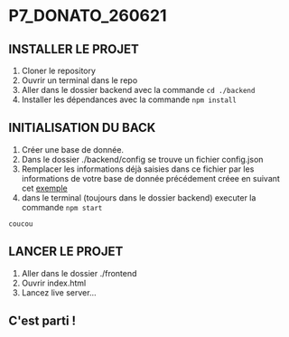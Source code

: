 # P7_DONATO_260621

## INSTALLER LE PROJET
  1. Cloner le repository
  2. Ouvrir un terminal dans le repo
  3. Aller dans le dossier backend avec la commande ``cd ./backend``
  4. Installer les dépendances avec la commande ``npm install``

## INITIALISATION DU BACK

  1. Créer une base de donnée.
  2. Dans le dossier ./backend/config se trouve un fichier config.json
  3. Remplacer les informations déjà saisies dans ce fichier par les informations de votre base de donnée précédement créee en suivant cet [exemple](https://github.com/CorentinDNT/P7_DONATO_260621/blob/main/backend/config/config.json)
  4. dans le terminal (toujours dans le dossier backend) executer la commande ``npm start``

```
coucou
```

## LANCER LE PROJET

  1. Aller dans le dossier ./frontend
  2. Ouvrir index.html
  3. Lancez live server...

## C'est parti !
